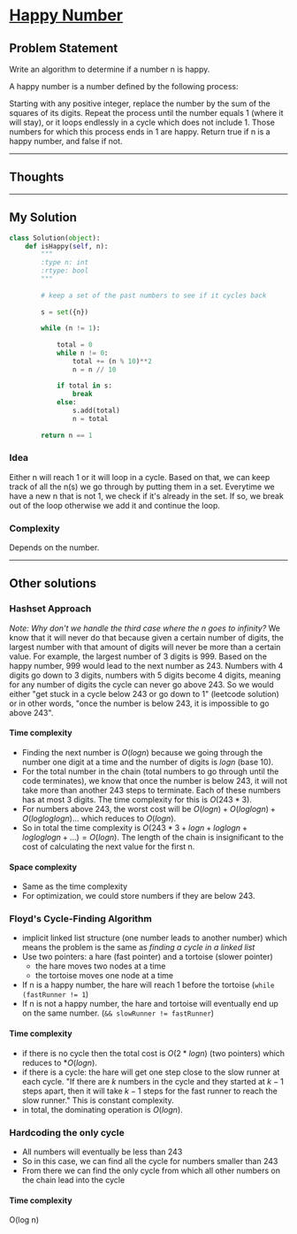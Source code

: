 # [Happy Number](https://leetcode.com/problems/happy-number/)

## Problem Statement

Write an algorithm to determine if a number n is happy.

A happy number is a number defined by the following process:

Starting with any positive integer, replace the number by the sum of the squares of its digits.
Repeat the process until the number equals 1 (where it will stay), or it loops endlessly in a cycle which does not include 1.
Those numbers for which this process ends in 1 are happy.
Return true if n is a happy number, and false if not.


---

## Thoughts


---

## My Solution

```python
class Solution(object):
    def isHappy(self, n):
        """
        :type n: int
        :rtype: bool
        """
        
        # keep a set of the past numbers to see if it cycles back
        
        s = set({n})
        
        while (n != 1):
            
            total = 0
            while n != 0:
                total += (n % 10)**2
                n = n // 10
                
            if total in s:
                break
            else:
                s.add(total)
                n = total
        
        return n == 1
```


### **Idea**

Either n will reach 1 or it will loop in a cycle. Based on that, we can keep track of all the n(s) we go through by putting them in a set. Everytime we have a new n that is not 1, we check if it's already in the set. If so, we break out of the loop otherwise we add it and continue the loop.

### **Complexity**

Depends on the number.

---

## Other solutions


### **Hashset Approach**

*Note: Why don't we handle the third case where the n goes to infinity?*
We know that it will never do that because given a certain number of digits, the largest number with that amount of digits will never be more than a certain value. For example, the largest number of 3 digits is 999. Based on the happy number, 999 would lead to the next number as 243. Numbers with 4 digits go down to 3 digits, numbers with 5 digits become 4 digits, meaning for any number of digits the cycle can never go above 243. So we would either "get stuck in a cycle below 243 or go down to 1" (leetcode solution) or in other words, "once the number is below 243, it is impossible to go above 243".

#### Time complexity

- Finding the next number is $O(log n)$ because we going through the number one digit at a time and the number of digits is $log n$ (base 10).
- For the total number in the chain (total numbers to go through until the code terminates), we know that once the number is below 243, it will not take more than another 243 steps to terminate. Each of these numbers has at most 3 digits. The time complexity for this is $O(243 * 3)$. 
- For numbers above 243, the worst cost will be $O(log n) + O(log log n) + O(log log log n)...$ which reduces to $O(log n)$. 
- So in total the time complexity is $O(243*3 + log n + log log n + log log log n + ...) = O(log n)$. The length of the chain is insignificant to the cost of calculating the next value for the first n.

#### Space complexity
- Same as the time complexity
- For optimization, we could store numbers if they are below 243.

### **Floyd's Cycle-Finding Algorithm**

- implicit linked list structure (one number leads to another number) which means the problem is the same as *finding a cycle in a linked list*
- Use two pointers: a hare (fast pointer) and a tortoise (slower pointer)
    - the hare moves two nodes at a time
    - the tortoise moves one node at a time
- If n is a happy number, the hare will reach 1 before the tortoise (`while (fastRunner != 1`)
- If n is not a happy number, the hare and tortoise will eventually end up on the same number. (`&& slowRunner != fastRunner`)

#### Time complexity

- if there is no cycle then the total cost is $O(2* log n)$ (two pointers) which reduces to *$O(log n)$.
- if there is a cycle: the hare will get one step close to the slow runner at each cycle. "If there are $k$ numbers in the cycle and they started at $k-1$ steps apart, then it will take $k-1$ steps for the fast runner to reach the slow runner." This is constant complexity.
- in total, the dominating operation is $O(log n)$.

### **Hardcoding the only cycle**

- All numbers will eventually be less than 243
- So in this case, we can find all the cycle for numbers smaller than 243
- From there we can find the only cycle from which all other numbers on the chain lead into the cycle

#### Time complexity
O(log n)
